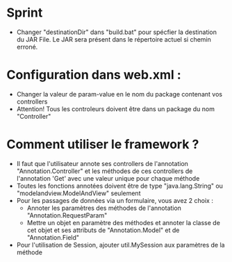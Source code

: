 # Sprint

- Changer "destinationDir" dans "build.bat" pour spécfier la destination du JAR File. Le JAR sera présent dans le répertoire actuel si chemin erroné.

# Configuration dans web.xml : 

- Changer la valeur de param-value en le nom du package contenant vos controllers 
- Attention! Tous les controleurs doivent être dans un package du nom "Controller"

# Comment utiliser le framework ?

- Il faut que l'utilisateur annote ses controllers de l'annotation "Annotation.Controller" et les méthodes de ces controllers de l'annotation 'Get' avec une valeur unique pour chaque méthode
- Toutes les fonctions annotées doivent être de type "java.lang.String" ou "modelandview.ModelAndView" seulement
- Pour les passages de données via un formulaire, vous avez 2 choix :
    - Annoter les paramètres des méthodes de l'annotation "Annotation.RequestParam"
    - Mettre un objet en paramètre des méthodes et annoter la classe de cet objet  et ses attributs de "Annotation.Model" et de "Annotation.Field"
- Pour l'utilisation de Session, ajouter util.MySession aux paramètres de la méthode

<!-- Ligne 138 tokony soloina anaranle page index -->
<!-- Choisir ligne 11 ou 14 "build.bat" pour compilation en fonction de la version de votre JDK -->